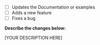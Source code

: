 - [ ] Updates the Documentation or examples
- [ ] Adds a new feature
- [ ] Fixes a bug

**Describe the changes below:**

[YOUR DESCRIPTION HERE]
